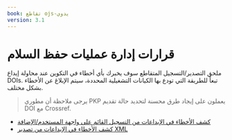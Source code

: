 ```yaml
---
book: تقاطع ojs-يدوي
version: 3.1
---
```


# قرارات إدارة عمليات حفظ السلام

ملحق التصدير/التسجيل المتقاطع سوف يخبرك بأي أخطاء في التكوين عند محاولة إيداع DOIs. تبعاً للطريقة التي تودع بها الكيانات التشغيلية المحددة، سيتم الإبلاغ عن الأخطاء بشكل مختلف.

> يرجى ملاحظة أن مطوري PKP يعملون على إيجاد طرق محسنة لتحديد حالة تقديم DOI مع Crossref.

- [كشف الأخطاء في الإيداعات من التسجيل القائم على واجهة المستخدم/الإضافة](./troubleshootingDepositsUI.md)
- [كشف الأخطاء في الإيداعات من تصدير XML](./troubleshootingDepositsExport.md)
